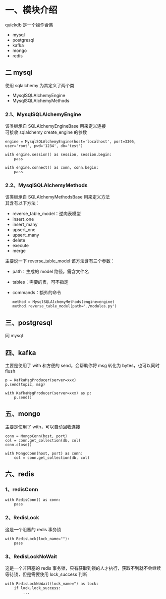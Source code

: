# 一、模块介绍

quickdb 是一个操作合集

* mysql
* postgresql
* kafka
* mongo
* redis

## 二 mysql

使用 sqlalchemy 为其定义了两个类

* MysqlSQLAlchemyEngine
* MysqlSQLAlchemyMethods

### 2.1、MysqlSQLAlchemyEngine

该类继承自 SQLAlchemyEngineBase 用来定义连接 \
可接收 sqlalchemy create_engine 的参数

    engine = MysqlSQLAlchemyEngine(host='localhost', port=3306, user='root', pwd='1234', db='test')
    
    with engine.session() as session, session.begin:
        pass

    with engine.connect() as conn, conn.begin:
        pass

### 2.2、MysqlSQLAlchemyMethods

该类继承自 SQLAlchemyMethodsBase 用来定义方法 \
其含有以下方法：

* reverse_table_model：逆向表模型
* insert_one
* insert_many
* upsert_one
* upsert_many
* delete
* execute
* merge

主要说一下 reverse_table_model
该方法含有三个参数：

* path：生成的 model 路径，需含文件名
* tables：需要的表，可不指定
* commands：额外的命令

      method = MysqlSQLAlchemyMethods(engine=engine)
      method.reverse_table_model(path='./modules.py')

## 三、postgresql

同 mysql

## 四、kafka

主要是使用了 with 和方便的 send，会帮助你将 msg 转化为 bytes，也可以同时 flush

    p = KafkaMsgProducer(server=xxx)
    p.send(topic, msg)

    with KafkaMsgProducer(server=xxx) as p:
        p.send()

## 五、mongo

主要是使用了 with，可以自动回收连接

    conn = MongoConn(host, port)
    col = conn.get_collection(db, col)
    conn.close()

    with MongoConn(host, port) as conn:
        col = conn.get_collection(db, col)

## 六、redis

### 1、redisConn

    with RedisConn() as conn:
        pass

### 2、RedisLock

这是一个阻塞的 redis 事务锁

    with RedisLock(lock_name=""):
        pass

### 3、RedisLockNoWait

这是一个非阻塞的 redis 事务锁，只有获取到锁的人才执行，获取不到就不会继续等待锁，但是需要使用 lock_success 判断

    with RedisLockNoWait(lock_name=") as lock:
        if lock.lock_success:
            ...